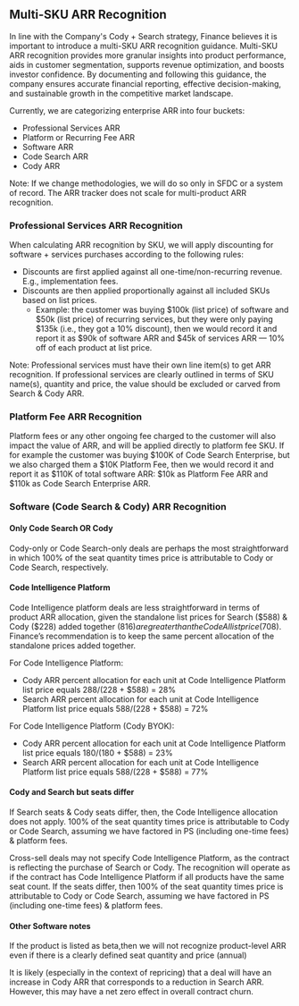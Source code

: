 ## Multi-SKU ARR Recognition

In line with the Company's Cody + Search strategy, Finance believes it is important to introduce a multi-SKU ARR recognition guidance. Multi-SKU ARR recognition provides more granular insights into product performance, aids in customer segmentation, supports revenue optimization, and boosts investor confidence. By documenting and following this guidance, the company ensures accurate financial reporting, effective decision-making, and sustainable growth in the competitive market landscape.

Currently, we are categorizing enterprise ARR into four buckets:

- Professional Services ARR
- Platform or Recurring Fee ARR
- Software ARR
- Code Search ARR
- Cody ARR

Note: If we change methodologies, we will do so only in SFDC or a system of record. The ARR tracker does not scale for multi-product ARR recognition.

### Professional Services ARR Recognition

When calculating ARR recognition by SKU, we will apply discounting for software + services purchases according to the following rules:

- Discounts are first applied against all one-time/non-recurring revenue. E.g., implementation fees.
- Discounts are then applied proportionally against all included SKUs based on list prices.
  - Example: the customer was buying $100k (list price) of software and $50k (list price) of recurring services, but they were only paying $135k (i.e., they got a 10% discount), then we would record it and report it as $90k of software ARR and $45k of services ARR — 10% off of each product at list price.

Note: Professional services must have their own line item(s) to get ARR recognition. If professional services are clearly outlined in terms of SKU name(s), quantity and price, the value should be excluded or carved from Search & Cody ARR.

### Platform Fee ARR Recognition

Platform fees or any other ongoing fee charged to the customer will also impact the value of ARR, and will be applied directly to platform fee SKU. If for example the customer was buying $100K of Code Search Enterprise, but we also charged them a $10K Platform Fee, then we would record it and report it as $110K of total software ARR: $10k as Platform Fee ARR and $110k as Code Search Enterprise ARR.

### Software (Code Search & Cody) ARR Recognition

#### Only Code Search OR Cody

Cody-only or Code Search-only deals are perhaps the most straightforward in which 100% of the seat quantity times price is attributable to Cody or Code Search, respectively.

#### Code Intelligence Platform

Code Intelligence platform deals are less straightforward in terms of product ARR allocation, given the standalone list prices for Search ($588) & Cody ($228) added together ($816) are greater than the Code AI list price ($708). Finance’s recommendation is to keep the same percent allocation of the standalone prices added together.

For Code Intelligence Platform:

- Cody ARR percent allocation for each unit at Code Intelligence Platform list price equals $288 / ($228 + $588) = 28%
- Search ARR percent allocation for each unit at Code Intelligence Platform list price equals $588 / ($228 + $588) = 72%

For Code Intelligence Platform (Cody BYOK):

- Cody ARR percent allocation for each unit at Code Intelligence Platform list price equals $180 / ($180 + $588) = 23%
- Search ARR percent allocation for each unit at Code Intelligence Platform list price equals $588 / ($228 + $588) = 77%

#### Cody and Search but seats differ

If Search seats & Cody seats differ, then, the Code Intelligence allocation does not apply. 100% of the seat quantity times price is attributable to Cody or Code Search, assuming we have factored in PS (including one-time fees) & platform fees.

Cross-sell deals may not specify Code Intelligence Platform, as the contract is reflecting the purchase of Search or Cody. The recognition will operate as if the contract has Code Intelligence Platform if all products have the same seat count. If the seats differ, then 100% of the seat quantity times price is attributable to Cody or Code Search, assuming we have factored in PS (including one-time fees) & platform fees.

#### Other Software notes

If the product is listed as beta,then we will not recognize product-level ARR even if there is a clearly defined seat quantity and price (annual)

It is likely (especially in the context of repricing) that a deal will have an increase in Cody ARR that corresponds to a reduction in Search ARR. However, this may have a net zero effect in overall contract churn.
